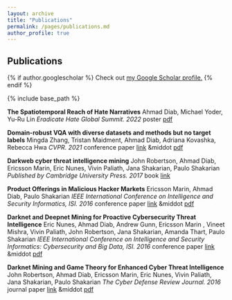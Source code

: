 ```yaml
---
layout: archive
title: "Publications"
permalink: /pages/publications.md
author_profile: true
---
```


## Publications

{% if author.googlescholar %}
  Check out <u><a href="{{author.googlescholar}}">my Google Scholar </a>profile.</u>
{% endif %}

{% include base_path %}

**The Spatiotemporal Reach of Hate Narratives**
Ahmad Diab, Michael Yoder, Yu-Ru Lin
*Eradicate Hate Global Summit. 2022*
<span>poster</span> [pdf](files/EHGS_poster.pdf)

**Domain-robust VQA with diverse datasets and methods but no target labels**
Mingda Zhang, Tristan Maidment, Ahmad Diab, Adriana Kovashka, Rebecca Hwa
*CVPR. 2021*
<span>conference paper</span> [link](https://arxiv.org/abs/2103.15974v1) &middot [pdf](files/VQA.pdf)

**Darkweb cyber threat intelligence mining**
John Robertson, Ahmad Diab, Ericsson Marin, Eric Nunes, Vivin Paliath, Jana Shakarian, Paulo Shakarian
*Published by Cambridge University Press. 2017*
<span>book</span> [link](https://www.amazon.com/Darkweb-Cyber-Threat-Intelligence-Mining/dp/1107185777/ref=sr_1_1?crid=2TU4EKFID7UKX&keywords=John+Robertson%2C+Ahmad+Diab%2C+Ericsson+Marin%2C+Eric+Nunes%2C+Vivin+Paliath%2C+Jana+Shakarian%2C+Paulo+Shakarian&qid=1671844335&sprefix=john+robertson%2C+ahmad+diab%2C+ericsson+marin%2C+eric+nunes%2C+vivin+paliath%2C+jana+shakarian%2C+paulo+shakarian%2Caps%2C126&sr=8-1&ufe=app_do%3Aamzn1.fos.006c50ae-5d4c-4777-9bc0-4513d670b6bc)

**Product Offerings in Malicious Hacker Markets**
Ericsson Marin, Ahmad Diab, Paulo Shakarian
*IEEE International Conference on Intelligence and Security Informatics, ISI. 2016*
<span>conference paper</span> [link](https://arxiv.org/pdf/1607.07903.pdf) &middot [pdf](files/product_offering.pdf)

**Darknet and Deepnet Mining for Proactive Cybersecurity Threat Intelligence**
Eric Nunes, Ahmad Diab, Andrew Gunn, Ericsson Marin , Vineet Mishra, Vivin Paliath, John Robertson, Jana Shakarian, Amanda Thart, Paulo Shakarian
*IEEE International Conference on Intelligence and Security Informatics: Cybersecurity and Big Data, ISI. 2016*
<span>conference paper</span> [link](https://arxiv.org/abs/1607.08583) &middot [pdf](files/darknet_mining.pdf)

**Darknet Mining and Game Theory for Enhanced Cyber Threat Intelligence**
John Robertson, Ahmad Diab, Ericsson Marin, Eric Nunes, Vivin Paliath, Jana Shakarian, Paulo Shakarian
*The Cyber Defense Review Journal. 2016*
<span>journal paper</span> [link](https://cyberdefensereview.army.mil/Portals/6/Documents/CDR%20Journal%20Articles/Darknet_Mining_and_Game_Theory_Robertson_et_al.pdf?ver=2018-08-01-090210-620) &middot [pdf](files/Game_Theory.pdf)
